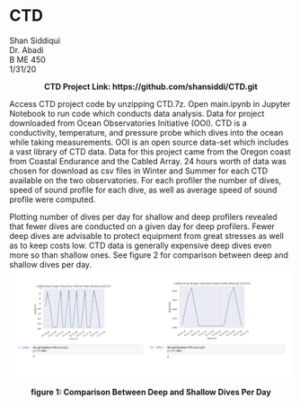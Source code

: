# CTD
Shan Siddiqui<br />
Dr. Abadi<br />
B ME 450<br />
1/31/20<br />
<p align="center">
<b>CTD Project Link: https://github.com/shansiddi/CTD.git</b><br>
  
Access CTD project code by unzipping CTD.7z. Open main.ipynb in Jupyter Notebook to run code which conducts data analysis. Data for project downloaded from Ocean Observatories Initiative (OOI). CTD is a conductivity, temperature, and pressure probe which dives into the ocean while taking measurements. OOI is an open source data-set which includes a vast library of CTD data. Data for this project came from the Oregon coast from Coastal Endurance and the Cabled Array. 24 hours worth of data was chosen for download as csv files in Winter and Summer for each CTD available on the two observatories. For each profiler the number of dives, speed of sound profile for each dive, as well as average speed of sound profile were computed. 

Plotting number of dives per day for shallow and deep profilers revealed that fewer dives are conducted on a given day for deep profilers. Fewer deep dives are advisable to protect equipment from great stresses as well as to keep costs low. CTD data is generally expensive deep dives even more so than shallow ones. See figure 2 for comparison between deep and shallow dives per day.
![](images/fig2.png)
<p align="center">
<b>figure 1: Comparison Between Deep and Shallow Dives Per Day</b><br>
